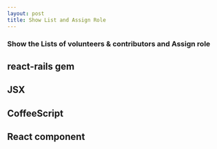 ```yaml
---
layout: post
title: Show List and Assign Role
---
```

### Show the Lists of volunteers & contributors and Assign role ###

## react-rails gem ##


## JSX ## 


## CoffeeScript ##


## React component ##


